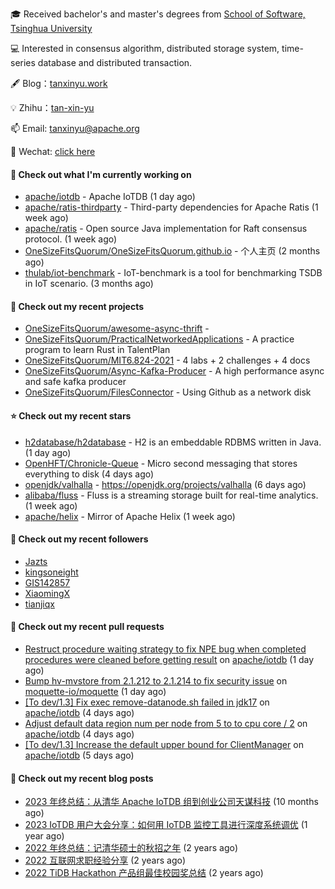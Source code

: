 🎓 Received bachelor's and master's degrees from [School of Software, Tsinghua University](https://www.thss.tsinghua.edu.cn/)

💻 Interested in consensus algorithm, distributed storage system, time-series database and distributed transaction.

🖋 Blog：[tanxinyu.work](https://tanxinyu.work)

💡 Zhihu：[tan-xin-yu](https://www.zhihu.com/people/tan-xin-yu-22)

📫 Email: [tanxinyu@apache.org](mailto:tanxinyu@apache.org)

💬 Wechat: [click here](https://github.com/LebronAl/LebronAl/issues/1)

#### 👷 Check out what I'm currently working on

- [apache/iotdb](https://github.com/apache/iotdb) - Apache IoTDB (1 day ago)
- [apache/ratis-thirdparty](https://github.com/apache/ratis-thirdparty) - Third-party dependencies for Apache Ratis (1 week ago)
- [apache/ratis](https://github.com/apache/ratis) - Open source Java implementation for Raft consensus protocol. (1 week ago)
- [OneSizeFitsQuorum/OneSizeFitsQuorum.github.io](https://github.com/OneSizeFitsQuorum/OneSizeFitsQuorum.github.io) - 个人主页 (2 months ago)
- [thulab/iot-benchmark](https://github.com/thulab/iot-benchmark) - IoT-benchmark is a tool for benchmarking TSDB in IoT scenario. (3 months ago)

#### 🌱 Check out my recent projects

- [OneSizeFitsQuorum/awesome-async-thrift](https://github.com/OneSizeFitsQuorum/awesome-async-thrift) - 
- [OneSizeFitsQuorum/PracticalNetworkedApplications](https://github.com/OneSizeFitsQuorum/PracticalNetworkedApplications) - A practice program to learn Rust in TalentPlan
- [OneSizeFitsQuorum/MIT6.824-2021](https://github.com/OneSizeFitsQuorum/MIT6.824-2021) - 4 labs &#43; 2 challenges &#43; 4 docs
- [OneSizeFitsQuorum/Async-Kafka-Producer](https://github.com/OneSizeFitsQuorum/Async-Kafka-Producer) - A high performance async and safe kafka producer
- [OneSizeFitsQuorum/FilesConnector](https://github.com/OneSizeFitsQuorum/FilesConnector) - Using Github as a network disk

#### ⭐ Check out my recent stars

- [h2database/h2database](https://github.com/h2database/h2database) - H2 is an embeddable RDBMS written in Java. (1 day ago)
- [OpenHFT/Chronicle-Queue](https://github.com/OpenHFT/Chronicle-Queue) - Micro second messaging that stores everything to disk (4 days ago)
- [openjdk/valhalla](https://github.com/openjdk/valhalla) - https://openjdk.org/projects/valhalla (6 days ago)
- [alibaba/fluss](https://github.com/alibaba/fluss) - Fluss is a streaming storage built for real-time analytics. (1 week ago)
- [apache/helix](https://github.com/apache/helix) - Mirror of Apache Helix (1 week ago)

#### 👯 Check out my recent followers

- [Jazts](https://github.com/Jazts)
- [kingsoneight](https://github.com/kingsoneight)
- [GIS142857](https://github.com/GIS142857)
- [XiaomingX](https://github.com/XiaomingX)
- [tianjiqx](https://github.com/tianjiqx)

#### 🔨 Check out my recent pull requests

- [Restruct procedure waiting strategy to fix NPE bug when completed procedures were cleaned before getting result](https://github.com/apache/iotdb/pull/14360) on [apache/iotdb](https://github.com/apache/iotdb) (1 day ago)
- [Bump hv-mvstore from 2.1.212 to 2.1.214 to fix security issue](https://github.com/moquette-io/moquette/pull/879) on [moquette-io/moquette](https://github.com/moquette-io/moquette) (1 day ago)
- [[To dev/1.3] Fix exec remove-datanode.sh  failed in jdk17](https://github.com/apache/iotdb/pull/14353) on [apache/iotdb](https://github.com/apache/iotdb) (4 days ago)
- [Adjust default data region num per node from 5 to to cpu core / 2](https://github.com/apache/iotdb/pull/14348) on [apache/iotdb](https://github.com/apache/iotdb) (4 days ago)
- [[To dev/1.3] Increase the default upper bound for ClientManager](https://github.com/apache/iotdb/pull/14326) on [apache/iotdb](https://github.com/apache/iotdb) (5 days ago)

#### 📜 Check out my recent blog posts

- [2023 年终总结：从清华 Apache IoTDB 组到创业公司天谋科技](https://tanxinyu.work/2023-annual-summary/) (10 months ago)
- [2023 IoTDB 用户大会分享：如何用 IoTDB 监控工具进行深度系统调优](https://tanxinyu.work/2023-iotdb-submit/) (1 year ago)
- [2022 年终总结：记清华硕士的秋招之年](https://tanxinyu.work/2022-annual-summary/) (2 years ago)
- [2022 互联网求职经验分享](https://tanxinyu.work/2022-internet-job-hunting-experience-sharing/) (2 years ago)
- [2022 TiDB Hackathon 产品组最佳校园奖总结](https://tanxinyu.work/2022-tidb-hackathon/) (2 years ago)
